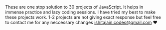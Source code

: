 These are one stop solution to 30 projects of JavaScript. 
It helps in immense practice and lazy coding sessions. I have tried my best to make these projects work.
1-2 projects are not giving exact response but feel free to contact me for any neccessary changes
ishitajain.codes@gmail.com ❤️
